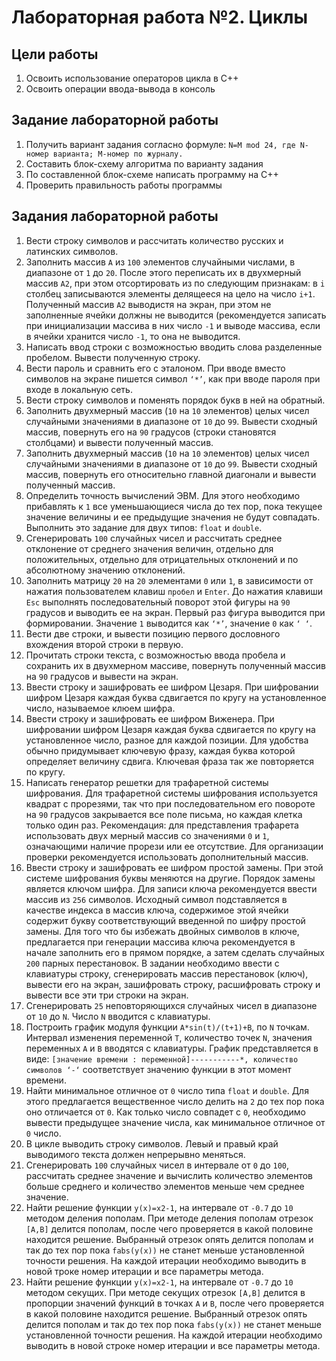 # Лабораторная работа №2. Циклы
## Цели работы
1. Освоить использование операторов цикла в C++
2. Освоить операции ввода-вывода в консоль
## Задание лабораторной работы
1. Получить вариант задания согласно формуле: `N=M mod 24, где N-номер варианта; M-номер по журналу.`
2. Составить блок-схему алгоритма по варианту задания
3. По составленной блок-схеме написать программу на C++
4. Проверить правильность работы программы

## Задания лабораторной работы
1. Вести строку символов и рассчитать количество русских и латинских символов.
2. Заполнить массив `А` из `100` элементов случайными числами, в диапазоне от `1` до `20`. После этого
переписать их в двухмерный массив `А2`, при этом отсортировать из по следующим признакам: в `i` столбец
записываются элементы делящееся на цело на число `i+1`. Полученный массив `А2` выводистя на экран, при этом не заполненные ячейки должны не выводится (рекомендуется записать при инициализации массива в них число `-1` и выводе массива, если в ячейки хранится число `-1`, то она не выводится.
3. Написать ввод строки с возможностью вводить слова разделенные пробелом. Вывести полученную строку.
4. Вести пароль и сравнить его с эталоном. При вводе вместо символов на экране пишется символ `‘*’`, как при вводе пароля при входе в локальную сеть.
5. Вести строку символов и поменять порядок букв в ней на обратный.
6. Заполнить двухмерный массив (`10` на `10` элементов) целых чисел случайными значениями в диапазоне от `10` до `99`. Вывести сходный массив, повернуть его на `90` градусов (строки становятся столбцами) и вывести полученный массив.
7. Заполнить двухмерный массив (`10` на `10` элементов) целых чисел случайными значениями в диапазоне от `10` до `99`. Вывести сходный массив, повернуть его относительно главной диагонали и вывести полученный массив.
8. Определить точность вычислений ЭВМ. Для этого необходимо прибавлять к `1` все уменьшающиеся числа до тех пор, пока текущее значение величины и ее предыдущие значения не будут совпадать. Выполнить это
задание для двух типов: `float` и `double`.
9. Сгенерировать `100` случайных чисел и рассчитать среднее отклонение от среднего значения величин, отдельно для положительных, отдельно для отрицательных отклонений и по абсолютному значению отклонений.
10. Заполнить матрицу `20` на `20` элементами `0` или `1`, в зависимости от нажатия пользователем клавиш `пробел` и `Enter`. До нажатия клавиши `Esc` выполнять последовательный поворот этой фигуры на `90` градусов и выводить ее на экран. Первый раз фигура выводится при формировании. Значение `1` выводится как `‘*’`, значение `0` как `‘ ‘`.
11. Вести две строки, и вывести позицию первого дословного вхождения второй строки в первую.
12. Прочитать строки текста, с возможностью ввода пробела и сохранить их в двухмерном массиве, повернуть полученный массив на `90` градусов и вывести на экран.
13. Ввести строку и зашифровать ее шифром Цезаря. При шифровании шифром Цезаря каждая буква сдвигается по кругу на установленное число, называемое клюем шифра.
14. Ввести строку и зашифровать ее шифром Виженера. При шифровании шифром Цезаря каждая буква сдвигается по кругу на установленное число, разное для каждой позиции. Для удобства обычно придумывает ключевую фразу, каждая буква которой определяет величину сдвига. Ключевая фраза так же повторяется по кругу.
15. Написать генератор решетки для трафаретной системы шифрования. Для трафаретной системы шифрования используется квадрат с прорезями, так что при последовательном его повороте на `90` градусов закрывается все поле письма, но каждая клетка только один раз. Рекомендация: для представления трафарета использовать двух мерный массив со значениями `0` и `1`, означающими наличие прорези или ее отсутствие. Для  организации проверки рекомендуется использовать дополнительный массив.
16. Ввести строку и зашифровать ее шифром простой замены. При этой системе шифрования буквы меняются на другие. Порядок замены является ключом шифра. Для записи ключа рекомендуется ввести массив из `256` символов. Исходный символ подставляется в качестве индекса в массив ключа, содержимое этой ячейки содержит букву соответствующий введенной по шифру простой замены. Для того что бы избежать двойных символов в ключе, предлагается при генерации массива ключа рекомендуется в начале заполнить его в прямом порядке, а затем сделать случайных `200` парных перестановок. В задании необходимо ввести с клавиатуры строку, сгенерировать массив перестановок (ключ), вывести его на экран, зашифровать строку, расшифровать строку и вывести все эти три строки на экран.
17. Сгенерировать `25` неповторяющихся случайных чисел в диапазоне от `10` до `N`. Число `N` вводится с клавиатуры.
18. Построить график модуля функции `A*sin(t)/(t+1)+B`, по `N` точкам. Интервал изменения переменной `Т`, количество точек `N`, значения переменных `А` и `В` вводятся с клавиатуры. График представляется в виде: `[значение времени : переменной]‑‑‑‑‑‑‑‑‑‑‑*, количество символов ‘-‘` соответствует значению функции в этот момент времени.
19. Найти минимальное отличное от `0` число типа `float` и `double`. Для этого предлагается вещественное число делить на `2` до тех пор пока оно отличается от `0`. Как только число совпадет с `0`, необходимо вывести предыдущее значение числа, как минимальное отличное от `0` число.
20. В цикле выводить строку символов. Левый и правый край выводимого текста должен непрерывно меняться.
21. Сгенерировать `100` случайных чисел в интервале от `0` до `100`, рассчитать среднее значение и вычислить количество элементов больше среднего и количество элементов меньше чем среднее значение.
22. Найти решение функции `y(x)=x2-1`, на интервале от `-0.7` до `10` методом деления пополам. При методе деления пополам отрезок `[A,B]` делится пополам, после чего проверяется в какой половине находится решение. Выбранный отрезок опять делится пополам и так до тех пор пока `fabs(y(x))` не станет меньше установленной точности решения. На каждой итерации необходимо выводить в новой троке номер итерации и все параметры метода.
23. Найти решение функции `y(x)=x2-1`, на интервале от `-0.7` до `10` методом секущих. При методе секущих отрезок `[A,B]` делится в пропорции значений функций в точках `А` и `В`, после чего проверяется в какой половине находится решение. Выбранный отрезок опять делится пополам и так до тех пор пока `fabs(y(x))` не станет меньше установленной точности решения. На каждой итерации необходимо выводить в новой строке номер итерации и все параметры метода.